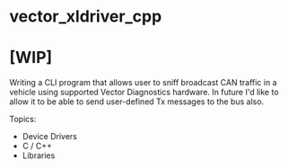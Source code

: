 # vector_xldriver_cpp
# [WIP]

Writing a CLI program that allows user to sniff broadcast CAN traffic in a vehicle using supported Vector Diagnostics hardware. In future I'd like to allow it to be able to send user-defined Tx messages to the bus also.

Topics:
- Device Drivers
- C / C++
- Libraries
